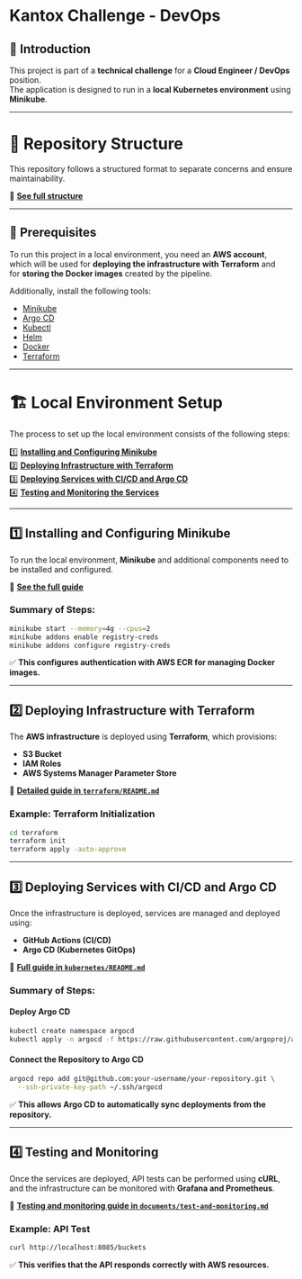 # Kantox Challenge - DevOps

## 📌 Introduction

This project is part of a **technical challenge** for a **Cloud Engineer / DevOps** position.  
The application is designed to run in a **local Kubernetes environment** using **Minikube**.

---
# 📂 Repository Structure

This repository follows a structured format to separate concerns and ensure maintainability.

🔗 **[See full structure](documents/structure.md)**  

---

## 🚀 Prerequisites

To run this project in a local environment, you need an **AWS account**,  
which will be used for **deploying the infrastructure with Terraform** and  
for **storing the Docker images** created by the pipeline.

Additionally, install the following tools:

- [Minikube](https://minikube.sigs.k8s.io/docs/)
- [Argo CD](https://argo-cd.readthedocs.io/)
- [Kubectl](https://kubernetes.io/docs/tasks/tools/)
- [Helm](https://helm.sh/)
- [Docker](https://docs.docker.com/get-docker/)
- [Terraform](https://developer.hashicorp.com/terraform/downloads)

---

# **🏗 Local Environment Setup**
The process to set up the local environment consists of the following steps:

1️⃣ **[Installing and Configuring Minikube](#1-installing-and-configuring-minikube)**  
2️⃣ **[Deploying Infrastructure with Terraform](terraform/README.md)**  
3️⃣ **[Deploying Services with CI/CD and Argo CD](kubernetes/README.md)**  
4️⃣ **[Testing and Monitoring the Services](#4-testing-and-monitoring)**  

---

## **1️⃣ Installing and Configuring Minikube**
To run the local environment, **Minikube** and additional components need to be installed and configured.  

🔗 **[See the full guide](documents/minikube.md)**  

### **Summary of Steps:**
```sh
minikube start --memory=4g --cpus=2
minikube addons enable registry-creds
minikube addons configure registry-creds
```
✅ **This configures authentication with AWS ECR for managing Docker images.**  

---

## **2️⃣ Deploying Infrastructure with Terraform**
The **AWS infrastructure** is deployed using **Terraform**, which provisions:
- **S3 Bucket**
- **IAM Roles**
- **AWS Systems Manager Parameter Store**

🔗 **[Detailed guide in `terraform/README.md`](terraform/README.md)**  

### **Example: Terraform Initialization**
```sh
cd terraform
terraform init
terraform apply -auto-approve
```

---

## **3️⃣ Deploying Services with CI/CD and Argo CD**
Once the infrastructure is deployed, services are managed and deployed using:  
- **GitHub Actions (CI/CD)**
- **Argo CD (Kubernetes GitOps)**

🔗 **[Full guide in `kubernetes/README.md`](kubernetes/README.md)**  

### **Summary of Steps:**
#### **Deploy Argo CD**
```sh
kubectl create namespace argocd
kubectl apply -n argocd -f https://raw.githubusercontent.com/argoproj/argo-cd/stable/manifests/install.yaml
```
#### **Connect the Repository to Argo CD**
```sh
argocd repo add git@github.com:your-username/your-repository.git \
  --ssh-private-key-path ~/.ssh/argocd
```
✅ **This allows Argo CD to automatically sync deployments from the repository.**

---

## **4️⃣ Testing and Monitoring**
Once the services are deployed, API tests can be performed using **cURL**,  
and the infrastructure can be monitored with **Grafana and Prometheus**.

🔗 **[Testing and monitoring guide in `documents/test-and-monitoring.md`](documents/test-and-monitoring.md)**  

### **Example: API Test**
```sh
curl http://localhost:8085/buckets
```
✅ **This verifies that the API responds correctly with AWS resources.**